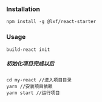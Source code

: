 
### Installation

```
npm install -g @lxf/react-starter
```
### Usage
```
build-react init
```
##### 初始化项目完成以后
```
cd my-react //进入项目目录
yarn //安装项目依赖
yarn start //运行项目
```
